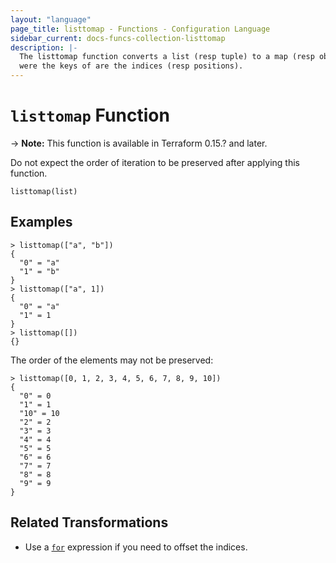 ```yaml
---
layout: "language"
page_title: listtomap - Functions - Configuration Language
sidebar_current: docs-funcs-collection-listtomap
description: |-
  The listtomap function converts a list (resp tuple) to a map (resp object)
  were the keys of are the indices (resp positions).
---
```


# `listtomap` Function

-> **Note:** This function is available in Terraform 0.15.? and later.

Do not expect the order of iteration to be preserved after applying this function.

```hcl
listtomap(list)
```

## Examples

```command
> listtomap(["a", "b"])
{
  "0" = "a"
  "1" = "b"
}
> listtomap(["a", 1])
{
  "0" = "a"
  "1" = 1
}
> listtomap([])
{}
```

The order of the elements may not be preserved:
```
> listtomap([0, 1, 2, 3, 4, 5, 6, 7, 8, 9, 10])
{
  "0" = 0
  "1" = 1
  "10" = 10
  "2" = 2
  "3" = 3
  "4" = 4
  "5" = 5
  "6" = 6
  "7" = 7
  "8" = 8
  "9" = 9
}
```

## Related Transformations

* Use a [`for`](../expressions/for.html) expression if you need to offset the indices.
